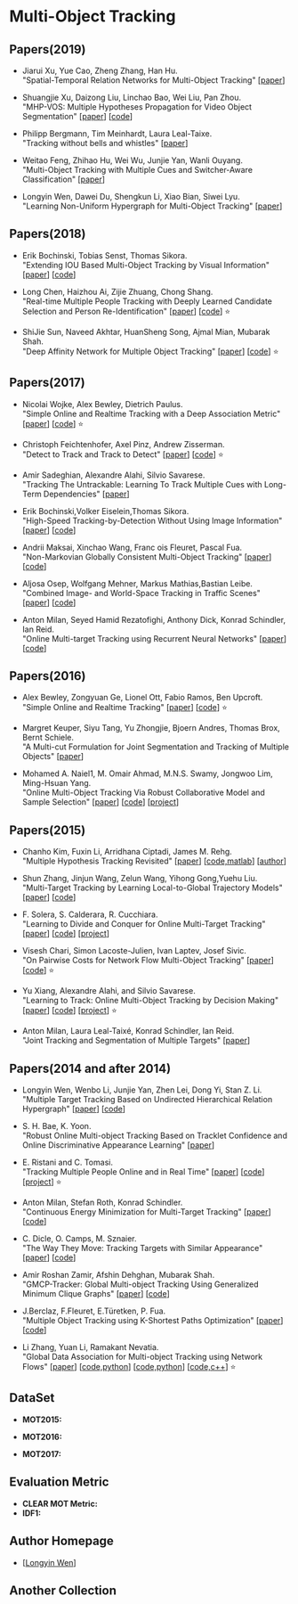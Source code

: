 # Multi-Object Tracking

## Papers(2019)
* Jiarui Xu, Yue Cao, Zheng Zhang, Han Hu. <br />
  "Spatial-Temporal Relation Networks for Multi-Object Tracking"
  [[paper](https://arxiv.org/pdf/1904.11489.pdf)]

* Shuangjie Xu, Daizong Liu, Linchao Bao, Wei Liu, Pan Zhou. <br />
  "MHP-VOS: Multiple Hypotheses Propagation for Video Object Segmentation"
  [[paper](https://arxiv.org/pdf/1904.08141.pdf)]
  [[code](https://github.com/shuangjiexu/MHP-VOS)]

* Philipp Bergmann, Tim Meinhardt, Laura Leal-Taixe. <br />
  "Tracking without bells and whistles"
  [[paper](https://arxiv.org/pdf/1903.05625.pdf)]

* Weitao Feng, Zhihao Hu, Wei Wu, Junjie Yan, Wanli Ouyang. <br />
  "Multi-Object Tracking with Multiple Cues and Switcher-Aware Classification"
  [[paper](https://arxiv.org/pdf/1901.06129.pdf)]

* Longyin Wen, Dawei Du, Shengkun Li, Xiao Bian, Siwei Lyu. <br />
  "Learning Non-Uniform Hypergraph for Multi-Object Tracking"
  [[paper](http://www.cs.albany.edu/~lsw/papers/aaai19a.pdf)]

## Papers(2018)
* Erik Bochinski, Tobias Senst, Thomas Sikora. <br />
  "Extending IOU Based Multi-Object Tracking by Visual Information"
  [[paper](http://elvera.nue.tu-berlin.de/files/1547Bochinski2018.pdf)]
  [[code](https://github.com/bochinski/iou-tracker/)]

* Long Chen, Haizhou Ai, Zijie Zhuang, Chong Shang. <br />
  "Real-time Multiple People Tracking with Deeply Learned Candidate Selection and Person Re-Identification"
  [[paper](https://arxiv.org/pdf/1809.04427.pdf)]
  [[code](https://github.com/longcw/MOTDT)]
  :star:

* ShiJie Sun, Naveed Akhtar, HuanSheng Song, Ajmal Mian, Mubarak Shah. <br />
  "Deep Affinity Network for Multiple Object Tracking"
  [[paper](https://arxiv.org/pdf/1810.11780.pdf)]
  [[code](https://github.com/shijieS/SST)]
  :star:

## Papers(2017)
* Nicolai Wojke, Alex Bewley, Dietrich Paulus. <br />
  "Simple Online and Realtime Tracking with a Deep Association Metric"
  [[paper](https://arxiv.org/pdf/1703.07402.pdf)]
  [[code](https://github.com/ZQPei/deep_sort_pytorch)]
  :star:

* Christoph Feichtenhofer, Axel Pinz, Andrew Zisserman. <br />
  "Detect to Track and Track to Detect"
  [[paper](http://openaccess.thecvf.com/content_ICCV_2017/papers/Feichtenhofer_Detect_to_Track_ICCV_2017_paper.pdf)]
  [[code](https://github.com/feichtenhofer/Detect-Track)]
  :star:

* Amir Sadeghian, Alexandre Alahi, Silvio Savarese. <br />
  "Tracking The Untrackable: Learning To Track Multiple Cues with Long-Term Dependencies"
  [[paper](https://arxiv.org/pdf/1701.01909.pdf)]

* Erik Bochinski,Volker Eiselein,Thomas Sikora. <br />
  "High-Speed Tracking-by-Detection Without Using Image Information"
  [[paper](http://elvera.nue.tu-berlin.de/files/1517Bochinski2017.pdf)]
  [[code](https://github.com/bochinski/iou-tracker/)]

* Andrii Maksai, Xinchao Wang, Franc ois Fleuret, Pascal Fua. <br />
  "Non-Markovian Globally Consistent Multi-Object Tracking"
  [[paper](http://http://openaccess.thecvf.com/content_ICCV_2017/papers/Maksai_Non-Markovian_Globally_Consistent_ICCV_2017_paper.pdf)]
  [[code](https://github.com/maksay/ptrack_cpp)]

* Aljosa Osep, Wolfgang Mehner, Markus Mathias,Bastian Leibe. <br />
  "Combined Image- and World-Space Tracking in Traffic Scenes"
  [[paper](https://www.vision.rwth-aachen.de/media/papers/paper_final_compressed.pdf)]
  [[code](https://github.com/aljosaosep/ciwt)]

* Anton Milan, Seyed Hamid Rezatofighi, Anthony Dick, Konrad Schindler, Ian Reid. <br />
  "Online Multi-target Tracking using Recurrent Neural Networks"
  [[paper](http://www.milanton.de/files/aaai2017/aaai2017-anton-rnntracking.pdf)]
  [[code](https://bitbucket.org/amilan/rnntracking)]

## Papers(2016)
* Alex Bewley, Zongyuan Ge, Lionel Ott, Fabio Ramos, Ben Upcroft. <br />
  "Simple Online and Realtime Tracking"
  [[paper](https://arxiv.org/pdf/1602.00763.pdf)]
  [[code](https://github.com/abewley/sort)]
  :star:

* Margret Keuper, Siyu Tang, Yu Zhongjie, Bjoern Andres, Thomas Brox, Bernt Schiele. <br />
  "A Multi-cut Formulation for Joint Segmentation and Tracking of Multiple Objects"
  [[paper](https://arxiv.org/pdf/1607.06317.pdf)]

* Mohamed A. Naiel1, M. Omair Ahmad, M.N.S. Swamy, Jongwoo Lim, Ming-Hsuan Yang. <br />
  "Online Multi-Object Tracking Via Robust Collaborative Model and Sample Selection"
  [[paper](https://users.encs.concordia.ca/~rcmss/include/Papers/CVIU2016.pdf)]
  [[code](https://users.encs.concordia.ca/~rcmss/include/Code/Code.rar)]
  [[project](https://users.encs.concordia.ca/~rcmss/)]

## Papers(2015)
* Chanho Kim, Fuxin Li, Arridhana Ciptadi, James M. Rehg. <br />
  "Multiple Hypothesis Tracking Revisited"
  [[paper](https://www.cc.gatech.edu/~ckim314/papers/MHTR_ICCV2015.pdf)]
  [[code,matlab](cpl.cc.gatech.edu/projects/MHT/files/MHT_V1.0.zip)]
  [[author](http://rehg.org/mht/)]

* Shun Zhang, Jinjun Wang, Zelun Wang, Yihong Gong,Yuehu Liu. <br />
  "Multi-Target Tracking by Learning Local-to-Global Trajectory Models"
  [[paper](https://www.researchgate.net/publication/265295656_Multi-Target_Tracking_by_Learning_Local-to-Global_Trajectory_Models)]
  [[code](https://github.com/gengshan-y/headTracking)]

* F. Solera, S. Calderara, R. Cucchiara. <br />
  "Learning to Divide and Conquer for Online Multi-Target Tracking"
  [[paper](https://www.researchgate.net/publication/281336954_Learning_to_Divide_and_Conquer_for_Online_Multi-Target_Tracking)]
  [[code](https://github.com/francescosolera/LDCT)]
  [[project](http://imagelab.ing.unimore.it/imagelab/researchActivity.asp?idActivity=09)]

* Visesh Chari, Simon Lacoste-Julien, Ivan Laptev, Josef Sivic. <br />
  "On Pairwise Costs for Network Flow Multi-Object Tracking"
  [[paper](https://arxiv.org/pdf/1408.3304.pdf)]
  [[code](www.di.ens.fr/willow/research/flowtrack/)]
  :star:

* Yu Xiang, Alexandre Alahi, and Silvio Savarese. <br />
  "Learning to Track: Online Multi-Object Tracking by Decision Making"
  [[paper](http://openaccess.thecvf.com/content_iccv_2015/papers/Xiang_Learning_to_Track_ICCV_2015_paper.pdf)]
  [[code](https://github.com/yuxng/MDP_Tracking)]
  [[project](http://cvgl.stanford.edu/projects/MDP_tracking/)]
  :star:

* Anton Milan, Laura Leal-Taixé, Konrad Schindler, Ian Reid. <br />
  "Joint Tracking and Segmentation of Multiple Targets"
  [[paper](https://www.researchgate.net/publication/274951401_Joint_Tracking_and_Segmentation_of_Multiple_Targets)]

## Papers(2014 and after 2014)
* Longyin Wen, Wenbo Li, Junjie Yan, Zhen Lei, Dong Yi, Stan Z. Li. <br />
  "Multiple Target Tracking Based on Undirected Hierarchical Relation Hypergraph"
  [[paper](http://www.cbsr.ia.ac.cn/users/lywen/papers/CVPR2014_HyperGraphMultiTargetsTracker.pdf)]
  [[code](www.cbsr.ia.ac.cn/users/lywen/codes/MultiCarTracker.zip)]

* S. H. Bae, K. Yoon. <br />
  "Robust Online Multi-object Tracking Based on Tracklet Confidence and Online Discriminative Appearance Learning"
  [[paper](https://www.cv-foundation.org/openaccess/content_cvpr_2014/papers/Bae_Robust_Online_Multi-Object_2014_CVPR_paper.pdf)]

* E. Ristani and C. Tomasi. <br />
  "Tracking Multiple People Online and in Real Time"
  [[paper](https://users.cs.duke.edu/~ristani/accv2014/ristaniACCV2014.pdf)]
  [[code](https://users.cs.duke.edu/~ristani/accv2014/ACCV2014code.zip)]
  [[project](https://users.cs.duke.edu/~ristani/bip_tracker.html)]
  :star:

* Anton Milan, Stefan Roth, Konrad Schindler. <br />
  "Continuous Energy Minimization for Multi-Target Tracking"
  [[paper](http://www.milanton.de/files/pami2014/pami2014-anton.pdf)]
  [[code](http://www.milanton.de/contracking/)]

* C. Dicle, O. Camps, M. Sznaier. <br />
  "The Way They Move: Tracking Targets with Similar Appearance"
  [[paper](https://www.cv-foundation.org/openaccess/content_iccv_2013/papers/Dicle_The_Way_They_2013_ICCV_paper.pdf)]
  [[code](https://bitbucket.org/cdicle/smot)]

* Amir Roshan Zamir, Afshin Dehghan, Mubarak Shah. <br />
  "GMCP-Tracker: Global Multi-object Tracking Using Generalized Minimum Clique Graphs"
  [[paper](https://www.crcv.ucf.edu/papers/eccv2012/GMCP-Tracker_ECCV12.pdf)]
  [[code](https://www.crcv.ucf.edu/projects/GMCP-Tracker/)]

* J.Berclaz, F.Fleuret, E.Türetken, P. Fua. <br />
  "Multiple Object Tracking using K-Shortest Paths Optimization"
  [[paper](https://cvlab.epfl.ch/wp-content/uploads/2018/08/BerclazFTF11.pdf)]
  [[code](https://cvlab.epfl.ch/software/tracking-and-modelling-people/ksp/)]

* Li Zhang, Yuan Li, Ramakant Nevatia. <br />
  "Global Data Association for Multi-object Tracking using Network Flows"
  [[paper](http://vision.cse.psu.edu/courses/Tracking/vlpr12/lzhang_cvpr08global.pdf)]
  [[code,python](https://github.com/nwojke/mcf-tracker)]
  [[code,python](https://github.com/watanika/py-mcftracker)]
  [[code,c++](https://github.com/nwojke/mcf)]
  :star:

## DataSet
* **MOT2015:**

* **MOT2016:**

* **MOT2017:**

## Evaluation Metric
* **CLEAR MOT Metric:**
* **IDF1:**

## Author Homepage
* [[Longyin Wen](http://www.cbsr.ia.ac.cn/users/lywen/)]
  
## Another Collection